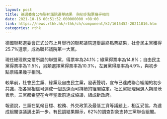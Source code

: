 ```yaml
---
layout: post
title: 德選委會公布聯邦議院選舉結果　與初步點票幾乎相同
date: 2021-10-16 00:51:52.000000000 +08:00
link: https://news.rthk.hk/rthk/ch/component/k2/1615452-20211016.htm
categories: rthk
---
```


德國聯邦選委會正式公布上月舉行的聯邦議院選舉最終點票結果，社會民主黨獲得25.7%選票，成為聯邦議院第一大黨。

現任總理默克爾所屬的聯盟黨，得票率為24.1%；綠黨得票率為14.8%；自由民主黨得票率為11.5%，另類選擇黨得票率為10.3%，左翼黨得票率為4.9%，與初步點票結果幾乎相同。

較早前，社會民主黨、綠黨及自由民主黨，發表聲明，宣布已達成聯合組閣的初步共識，指各黨相信可達成一個長遠而可持續的組閣協定。社民黨總理候選人朔爾茨表示，三黨都希望在今年聖誕前達成協議，組成新政府。

報道說，三黨在氣候目標、稅務、外交政策及最低工資等議題上，相互妥協，為達成組閣協議邁出第一步。有民調結果顯示，62%的調查對象支持三黨聯合組閣。
